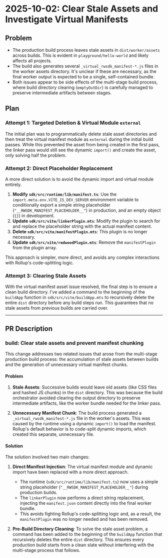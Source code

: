 # 2025-10-02: Clear Stale Assets and Investigate Virtual Manifests

## Problem

- The production build process leaves stale assets in `dist/worker/assets` across builds. This is evident in `playground/hello-world` and likely affects all projects.
- The build also generates several `_virtual_rwsdk_manifest-*.js` files in the worker assets directory. It's unclear if these are necessary, as the final worker output is expected to be a single, self-contained bundle.
- Both issues appear to be side effects of the multi-stage build process, where build directory clearing (`emptyOutDir`) is carefully managed to preserve intermediate artifacts between stages.

## Plan

### Attempt 1: Targeted Deletion & Virtual Module `external`

The initial plan was to programmatically delete stale asset directories and then treat the virtual manifest module as `external` during the initial build passes. While this prevented the asset from being created in the first pass, the linker pass would still see the dynamic `import()` and create the asset, only solving half the problem.

### Attempt 2: Direct Placeholder Replacement

A more direct solution is to avoid the dynamic import and virtual module entirely.

1.  **Modify `sdk/src/runtime/lib/manifest.ts`**: Use the `import.meta.env.VITE_IS_DEV_SERVER` environment variable to conditionally export a simple string placeholder (`"__RWSDK_MANIFEST_PLACEHOLDER__"`) in production, and an empty object (`{}`) in development.
2.  **Update `sdk/src/vite/linkerPlugin.mts`**: Modify the plugin to search for and replace the placeholder string with the actual manifest content.
3.  **Delete `sdk/src/vite/manifestPlugin.mts`**: This plugin is no longer necessary.
4.  **Update `sdk/src/vite/redwoodPlugin.mts`**: Remove the `manifestPlugin` from the plugin array.

This approach is simpler, more direct, and avoids any complex interactions with Rollup's code-splitting logic.

### Attempt 3: Clearing Stale Assets

With the virtual manifest asset issue resolved, the final step is to ensure a clean build directory. I've added a command to the beginning of the `buildApp` function in `sdk/src/vite/buildApp.mts` to recursively delete the entire `dist` directory before any build steps run. This guarantees that no stale assets from previous builds are carried over.

---

## PR Description

### build: Clear stale assets and prevent manifest chunking

This change addresses two related issues that arose from the multi-stage production build process: the accumulation of stale assets between builds and the generation of unnecessary virtual manifest chunks.

#### Problem

1.  **Stale Assets**: Successive builds would leave old assets (like CSS files and hashed JS chunks) in the `dist` directory. This was because the build orchestrator avoided clearing the output directory to preserve intermediate artifacts, like the worker bundle needed for the linker pass.

2.  **Unnecessary Manifest Chunk**: The build process generated a `_virtual_rwsdk_manifest-*.js` file in the worker's assets. This was caused by the runtime using a dynamic `import()` to load the manifest. Rollup's default behavior is to code-split dynamic imports, which created this separate, unnecessary file.

#### Solution

The solution involved two main changes:

1.  **Direct Manifest Injection**: The virtual manifest module and dynamic import have been replaced with a more direct approach.
    -   The runtime (`sdk/src/runtime/lib/manifest.ts`) now uses a simple string placeholder (`"__RWSDK_MANIFEST_PLACEHOLDER__"`) during production builds.
    -   The `linkerPlugin` now performs a direct string replacement, injecting the `manifest.json` content directly into the final worker bundle.
    -   This avoids fighting Rollup's code-splitting logic and, as a result, the `manifestPlugin` was no longer needed and has been removed.

2.  **Pre-Build Directory Cleaning**: To solve the stale asset problem, a command has been added to the beginning of the `buildApp` function that recursively deletes the entire `dist` directory. This ensures every production build starts from a clean slate without interfering with the multi-stage process that follows.
